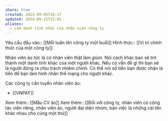 ```yaml
---
share: true
created: 2023-09-05T16:17
updated: 2024-09-15T22:01
aliases:
  - Làm danh tính khác của nhân viên công ty
---
```

Yêu cầu đầu vào:: [[Mỗi tuần lên công ty một buổi]]
Hình thức:: [[Vị trí chính thức của một công ty]]

Nhân viên ảo tức là có nhân viên thật làm giùm. Nói cách khác bạn sẽ trở thành một danh tính khác của một người khác. Nếu có vấn đề gì thì bạn sẽ là người đứng ra chịu trách nhiệm chính. Có thể nói số tiền bạn được nhận là tiền để bạn làm hình nhân thế mạng cho người khác.

Các công ty cần tuyển nhân viên ảo:
- [[VNPAY]]

Xem thêm:: [[Mẫu CV ảo]]
Xem thêm:: [[Đối với công ty, nhân viên có cộng tác viên riêng, nhân viên ảo, người đại diện nhóm, bán việc là những cái tên khác nhau cho cùng một thứ]] 